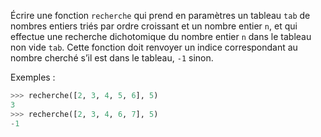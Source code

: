 Écrire une fonction `recherche` qui prend en paramètres un tableau `tab` de nombres
entiers triés par ordre croissant et un nombre entier `n`, et qui effectue une recherche
dichotomique du nombre entier `n` dans le tableau non vide `tab`.
Cette fonction doit renvoyer un indice correspondant au nombre cherché s’il est dans le
tableau, `-1` sinon.

Exemples :
```python
>>> recherche([2, 3, 4, 5, 6], 5)
3
>>> recherche([2, 3, 4, 6, 7], 5)
-1
```